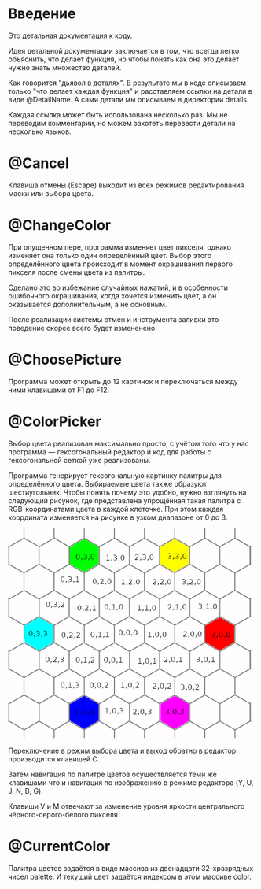 # Введение
Это детальная документация к коду.

Идея детальной документации заключается в том, что всегда
легко объяснить, что делает функция, но чтобы понять как
она это делает нужно знать множество деталей.

Как говорится "дьявол в деталях". В результате мы в коде
описываем только "что делает каждая функция" и расставляем
ссылки на детали в виде @DetailName. А сами детали мы
описываем в директории details.

Каждая ссылка может быть использована несколько раз.
Мы не переводим комментарии, но можем захотеть перевести
детали на несколько языков.

# @Cancel

Клавиша отмены (Escape) выходит из всех режимов редактирования
маски или выбора цвета.

# @ChangeColor

При опущенном пере, программа изменяет цвет пикселя,
однако изменяет она только один определённый цвет.
Выбор этого определённого цвета происходит в момент
окрашивания первого пикселя после смены цвета из палитры.

Сделано это во избежание случайных нажатий, и в особенности
ошибочного окрашивания, когда хочется изменить цвет, а он
оказывается дополнительным, а не основным.

После реализации системы отмен и инструмента заливки это
поведение скорее всего будет измененено.

# @ChoosePicture

Программа может открыть до 12 картинок и переключаться
между ними клавишами от F1 до F12.

# @ColorPicker

Выбор цвета реализован максимально просто, с учётом того
что у нас программа &mdash; гексогональный редактор и 
код для работы с гексогональной сеткой уже реализованы.

Программа генерирует гексогональную картинку палитры
для определённого цвета. Выбираемые цвета также образуют
шестиугольник. Чтобы понять почему это удобно, нужно
взглянуть на следующий рисунок, где представлена
упрощённая такая палитра с RGB-координатами цвета в каждой
клеточке. При этом каждая координата изменяется на
рисунке в узком диапазоне от 0 до 3.

![Координаты цветов в диалоге выбора цвета](../pictures/color-coordinates.png)

Переключение в режим выбора цвета и выход обратно в редактор
производится клавишей C.

Затем навигация по палитре цветов осуществляется теми же
клавишами что и навигация по изображению в режиме редактора
(Y, U, J, N, B, G).

Клавиши V и M отвечают за изменение уровня яркости
центрального чёрного-серого-белого пикселя.

# @CurrentColor

Палитра цветов задаётся в виде массива из двенадцати 32-хразрядных
чисел palette. И текущий цвет задаётся индексом в этом
массиве color.
